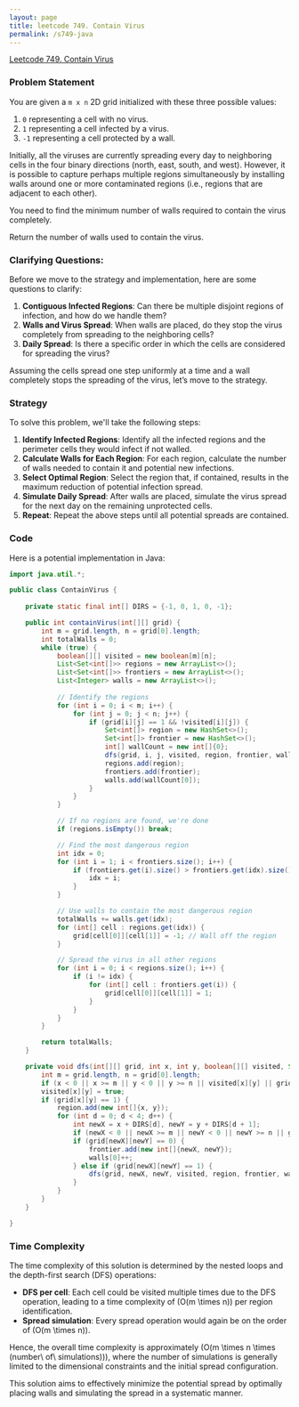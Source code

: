 ```yaml
---
layout: page
title: leetcode 749. Contain Virus
permalink: /s749-java
---
```

[Leetcode 749. Contain Virus](https://algoadvance.github.io/algoadvance/l749)
### Problem Statement
You are given a `m x n` 2D grid initialized with these three possible values:
1. `0` representing a cell with no virus.
2. `1` representing a cell infected by a virus.
3. `-1` representing a cell protected by a wall.

Initially, all the viruses are currently spreading every day to neighboring cells in the four binary directions (north, east, south, and west). However, it is possible to capture perhaps multiple regions simultaneously by installing walls around one or more contaminated regions (i.e., regions that are adjacent to each other).

You need to find the minimum number of walls required to contain the virus completely.

Return the number of walls used to contain the virus.

### Clarifying Questions:
Before we move to the strategy and implementation, here are some questions to clarify:

1. **Contiguous Infected Regions**: Can there be multiple disjoint regions of infection, and how do we handle them?
2. **Walls and Virus Spread**: When walls are placed, do they stop the virus completely from spreading to the neighboring cells?
3. **Daily Spread**: Is there a specific order in which the cells are considered for spreading the virus?

Assuming the cells spread one step uniformly at a time and a wall completely stops the spreading of the virus, let’s move to the strategy.

### Strategy
To solve this problem, we'll take the following steps:

1. **Identify Infected Regions**: Identify all the infected regions and the perimeter cells they would infect if not walled.
2. **Calculate Walls for Each Region**: For each region, calculate the number of walls needed to contain it and potential new infections.
3. **Select Optimal Region**: Select the region that, if contained, results in the maximum reduction of potential infection spread.
4. **Simulate Daily Spread**: After walls are placed, simulate the virus spread for the next day on the remaining unprotected cells.
5. **Repeat**: Repeat the above steps until all potential spreads are contained.

### Code
Here is a potential implementation in Java:

```java
import java.util.*;

public class ContainVirus {
    
    private static final int[] DIRS = {-1, 0, 1, 0, -1};

    public int containVirus(int[][] grid) {
        int m = grid.length, n = grid[0].length;
        int totalWalls = 0;
        while (true) {
            boolean[][] visited = new boolean[m][n];
            List<Set<int[]>> regions = new ArrayList<>();
            List<Set<int[]>> frontiers = new ArrayList<>();
            List<Integer> walls = new ArrayList<>();
            
            // Identify the regions
            for (int i = 0; i < m; i++) {
                for (int j = 0; j < n; j++) {
                    if (grid[i][j] == 1 && !visited[i][j]) {
                        Set<int[]> region = new HashSet<>();
                        Set<int[]> frontier = new HashSet<>();
                        int[] wallCount = new int[]{0};
                        dfs(grid, i, j, visited, region, frontier, wallCount);
                        regions.add(region);
                        frontiers.add(frontier);
                        walls.add(wallCount[0]);
                    }
                }
            }

            // If no regions are found, we're done
            if (regions.isEmpty()) break;

            // Find the most dangerous region
            int idx = 0;
            for (int i = 1; i < frontiers.size(); i++) {
                if (frontiers.get(i).size() > frontiers.get(idx).size()) {
                    idx = i;
                }
            }

            // Use walls to contain the most dangerous region
            totalWalls += walls.get(idx);
            for (int[] cell : regions.get(idx)) {
                grid[cell[0]][cell[1]] = -1; // Wall off the region
            }

            // Spread the virus in all other regions
            for (int i = 0; i < regions.size(); i++) {
                if (i != idx) {
                    for (int[] cell : frontiers.get(i)) {
                        grid[cell[0]][cell[1]] = 1;
                    }
                }
            }
        }

        return totalWalls;
    }

    private void dfs(int[][] grid, int x, int y, boolean[][] visited, Set<int[]> region, Set<int[]> frontier, int[] walls) {
        int m = grid.length, n = grid[0].length;
        if (x < 0 || x >= m || y < 0 || y >= n || visited[x][y] || grid[x][y] == -1) return;
        visited[x][y] = true;
        if (grid[x][y] == 1) {
            region.add(new int[]{x, y});
            for (int d = 0; d < 4; d++) {
                int newX = x + DIRS[d], newY = y + DIRS[d + 1];
                if (newX < 0 || newX >= m || newY < 0 || newY >= n || grid[newX][newY] == -1) continue;
                if (grid[newX][newY] == 0) {
                    frontier.add(new int[]{newX, newY});
                    walls[0]++;
                } else if (grid[newX][newY] == 1) {
                    dfs(grid, newX, newY, visited, region, frontier, walls);
                }
            }
        }
    }

}
```

### Time Complexity
The time complexity of this solution is determined by the nested loops and the depth-first search (DFS) operations:
- **DFS per cell**: Each cell could be visited multiple times due to the DFS operation, leading to a time complexity of \(O(m \times n)\) per region identification.
- **Spread simulation**: Every spread operation would again be on the order of \(O(m \times n)\).

Hence, the overall time complexity is approximately \(O(m \times n \times (number\ of\ simulations))\), where the number of simulations is generally limited to the dimensional constraints and the initial spread configuration.

This solution aims to effectively minimize the potential spread by optimally placing walls and simulating the spread in a systematic manner.